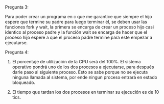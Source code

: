 Pregunta 3:

Para poder crear un programa en c que me garantice que siempre el hijo espere que termine su padre para luego terminar él, se deben usar las funciones fork y wait, la primera se
encarga de crear un proceso hijo casi identico al proceso padre y la función wait se encarga de hacer que el proceso hijo espere a que el proceso padre termine para este empezar a ejecutarse.



Pregunta 4:
 
  1. El porcentaje de utilización de la CPU será del 100%. El sistema operativo pondrá uno de los dos procesos a ejecutarse, para después darle paso al siguiente proceso. 
     Esto se sabe porque no se ejecuta ninguna llamada al sistema, por ende ningun proceso entrará en estado bloqueado.

  2. El tiempo que tardan los dos procesos en terminar su ejecución es de 10 tics. 

